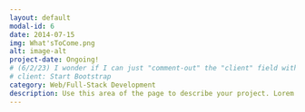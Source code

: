 ```yaml
---
layout: default
modal-id: 6
date: 2014-07-15
img: What'sToCome.png
alt: image-alt
project-date: Ongoing!
# (6/2/23) I wonder if I can just "comment-out" the "client" field without consequence (...?):
# client: Start Bootstrap
category: Web/Full-Stack Development
description: Use this area of the page to describe your project. Lorem ipsum dolor sit amet, consectetur adipisicing elit. Mollitia neque assumenda ipsam nihil, molestias magnam, recusandae quos quis inventore quisquam velit asperiores, vitae? Reprehenderit soluta, eos quod consequuntur itaque. Nam.
---
```

